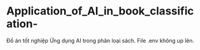 # Application_of_AI_in_book_classification-
Đồ án tốt nghiệp Ứng dụng AI trong phân loại sách.
File .env không up lên.
